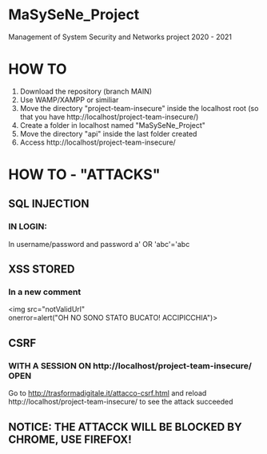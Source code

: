 # MaSySeNe_Project

Management of System Security and Networks project 2020 - 2021

# HOW TO

1. Download the repository (branch MAIN)
2. Use WAMP/XAMPP or similiar
3. Move the directory "project-team-insecure" inside the localhost root (so that you have http://localhost/project-team-insecure/)
4. Create a folder in localhost named "MaSySeNe_Project"
5. Move the directory "api" inside the last folder created
6. Access http://localhost/project-team-insecure/

# HOW TO - "ATTACKS"

## SQL INJECTION

### IN LOGIN:

In username/password and password
a' OR 'abc'='abc

## XSS STORED

### In a new comment

<img src="notValidUrl" onerror=alert("OH&nbsp;NO&nbsp;SONO&nbsp;STATO&nbsp;BUCATO!&nbsp;ACCIPICCHIA")>

## CSRF

### WITH A SESSION ON http://localhost/project-team-insecure/ OPEN

Go to http://trasformadigitale.it/attacco-csrf.html and reload http://localhost/project-team-insecure/ to see the attack succeeded

## NOTICE: THE ATTACCK WILL BE BLOCKED BY CHROME, USE FIREFOX!
